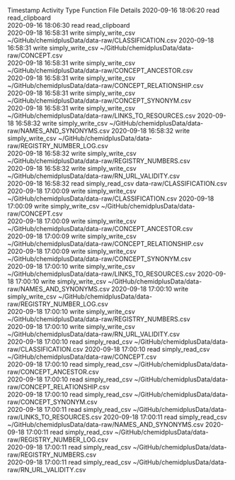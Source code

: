 Timestamp	Activity Type	Function	File	Details
2020-09-16 18:06:20	read	read_clipboard		
2020-09-16 18:06:30	read	read_clipboard		
2020-09-18 16:58:31	write	simply_write_csv	~/GitHub/chemidplusData/data-raw/CLASSIFICATION.csv	
2020-09-18 16:58:31	write	simply_write_csv	~/GitHub/chemidplusData/data-raw/CONCEPT.csv	
2020-09-18 16:58:31	write	simply_write_csv	~/GitHub/chemidplusData/data-raw/CONCEPT_ANCESTOR.csv	
2020-09-18 16:58:31	write	simply_write_csv	~/GitHub/chemidplusData/data-raw/CONCEPT_RELATIONSHIP.csv	
2020-09-18 16:58:31	write	simply_write_csv	~/GitHub/chemidplusData/data-raw/CONCEPT_SYNONYM.csv	
2020-09-18 16:58:31	write	simply_write_csv	~/GitHub/chemidplusData/data-raw/LINKS_TO_RESOURCES.csv	
2020-09-18 16:58:32	write	simply_write_csv	~/GitHub/chemidplusData/data-raw/NAMES_AND_SYNONYMS.csv	
2020-09-18 16:58:32	write	simply_write_csv	~/GitHub/chemidplusData/data-raw/REGISTRY_NUMBER_LOG.csv	
2020-09-18 16:58:32	write	simply_write_csv	~/GitHub/chemidplusData/data-raw/REGISTRY_NUMBERS.csv	
2020-09-18 16:58:32	write	simply_write_csv	~/GitHub/chemidplusData/data-raw/RN_URL_VALIDITY.csv	
2020-09-18 16:58:32	read	simply_read_csv	data-raw/CLASSIFICATION.csv	
2020-09-18 17:00:09	write	simply_write_csv	~/GitHub/chemidplusData/data-raw/CLASSIFICATION.csv	
2020-09-18 17:00:09	write	simply_write_csv	~/GitHub/chemidplusData/data-raw/CONCEPT.csv	
2020-09-18 17:00:09	write	simply_write_csv	~/GitHub/chemidplusData/data-raw/CONCEPT_ANCESTOR.csv	
2020-09-18 17:00:09	write	simply_write_csv	~/GitHub/chemidplusData/data-raw/CONCEPT_RELATIONSHIP.csv	
2020-09-18 17:00:09	write	simply_write_csv	~/GitHub/chemidplusData/data-raw/CONCEPT_SYNONYM.csv	
2020-09-18 17:00:10	write	simply_write_csv	~/GitHub/chemidplusData/data-raw/LINKS_TO_RESOURCES.csv	
2020-09-18 17:00:10	write	simply_write_csv	~/GitHub/chemidplusData/data-raw/NAMES_AND_SYNONYMS.csv	
2020-09-18 17:00:10	write	simply_write_csv	~/GitHub/chemidplusData/data-raw/REGISTRY_NUMBER_LOG.csv	
2020-09-18 17:00:10	write	simply_write_csv	~/GitHub/chemidplusData/data-raw/REGISTRY_NUMBERS.csv	
2020-09-18 17:00:10	write	simply_write_csv	~/GitHub/chemidplusData/data-raw/RN_URL_VALIDITY.csv	
2020-09-18 17:00:10	read	simply_read_csv	~/GitHub/chemidplusData/data-raw/CLASSIFICATION.csv	
2020-09-18 17:00:10	read	simply_read_csv	~/GitHub/chemidplusData/data-raw/CONCEPT.csv	
2020-09-18 17:00:10	read	simply_read_csv	~/GitHub/chemidplusData/data-raw/CONCEPT_ANCESTOR.csv	
2020-09-18 17:00:10	read	simply_read_csv	~/GitHub/chemidplusData/data-raw/CONCEPT_RELATIONSHIP.csv	
2020-09-18 17:00:10	read	simply_read_csv	~/GitHub/chemidplusData/data-raw/CONCEPT_SYNONYM.csv	
2020-09-18 17:00:11	read	simply_read_csv	~/GitHub/chemidplusData/data-raw/LINKS_TO_RESOURCES.csv	
2020-09-18 17:00:11	read	simply_read_csv	~/GitHub/chemidplusData/data-raw/NAMES_AND_SYNONYMS.csv	
2020-09-18 17:00:11	read	simply_read_csv	~/GitHub/chemidplusData/data-raw/REGISTRY_NUMBER_LOG.csv	
2020-09-18 17:00:11	read	simply_read_csv	~/GitHub/chemidplusData/data-raw/REGISTRY_NUMBERS.csv	
2020-09-18 17:00:11	read	simply_read_csv	~/GitHub/chemidplusData/data-raw/RN_URL_VALIDITY.csv	
